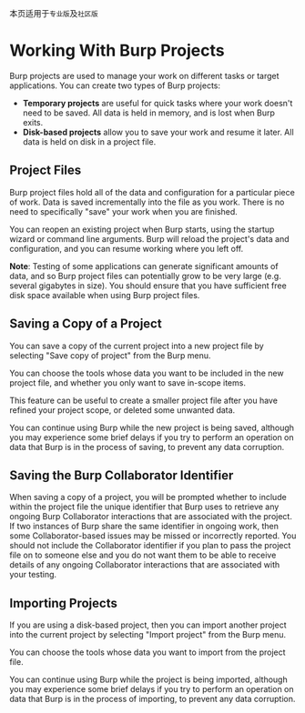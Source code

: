 本页适用于`专业版`及`社区版`

# Working With Burp Projects
Burp projects are used to manage your work on different tasks or target applications. You can create two types of Burp projects:

* **Temporary projects** are useful for quick tasks where your work doesn't need to be saved. All data is held in memory, and is lost when Burp exits.
* **Disk-based projects** allow you to save your work and resume it later. All data is held on disk in a project file.

## Project Files
Burp project files hold all of the data and configuration for a particular piece of work. Data is saved incrementally into the file as you work. There is no need to specifically "save" your work when you are finished.

You can reopen an existing project when Burp starts, using the startup wizard or command line arguments. Burp will reload the project's data and configuration, and you can resume working where you left off.

**Note**: Testing of some applications can generate significant amounts of data, and so Burp project files can potentially grow to be very large (e.g. several gigabytes in size). You should ensure that you have sufficient free disk space available when using Burp project files.

## Saving a Copy of a Project
You can save a copy of the current project into a new project file by selecting "Save copy of project" from the Burp menu.

You can choose the tools whose data you want to be included in the new project file, and whether you only want to save in-scope items.

This feature can be useful to create a smaller project file after you have refined your project scope, or deleted some unwanted data.

You can continue using Burp while the new project is being saved, although you may experience some brief delays if you try to perform an operation on data that Burp is in the process of saving, to prevent any data corruption.

## Saving the Burp Collaborator Identifier
When saving a copy of a project, you will be prompted whether to include within the project file the unique identifier that Burp uses to retrieve any ongoing Burp Collaborator interactions that are associated with the project. If two instances of Burp share the same identifier in ongoing work, then some Collaborator-based issues may be missed or incorrectly reported. You should not include the Collaborator identifier if you plan to pass the project file on to someone else and you do not want them to be able to receive details of any ongoing Collaborator interactions that are associated with your testing.

## Importing Projects
If you are using a disk-based project, then you can import another project into the current project by selecting "Import project" from the Burp menu.

You can choose the tools whose data you want to import from the project file.

You can continue using Burp while the project is being imported, although you may experience some brief delays if you try to perform an operation on data that Burp is in the process of importing, to prevent any data corruption.